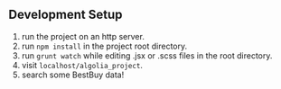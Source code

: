 Development Setup
-----------------
1. run the project on an http server. 
2. run `npm install` in the project root directory.
3. run `grunt watch` while editing .jsx or .scss files in the root directory.
4. visit `localhost/algolia_project`.
5. search some BestBuy data!
